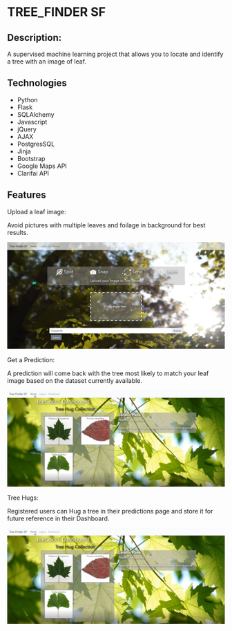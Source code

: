 # TREE_FINDER SF

## Description:

A supervised machine learning project that allows you to locate and identify a tree with an image of leaf.

## Technologies
- Python 
- Flask
- SQLAlchemy
- Javascript 
- jQuery 
- AJAX 
- PostgresSQL 
- Jinja 
- Bootstrap
- Google Maps API
- Clarifai API

## Features

Upload a leaf image: 

Avoid pictures with multiple leaves and foilage in background for best results. 


![alt text](/static/img/frontPage_png.png "Front Page")


Get a Prediction:

A prediction will come back with the tree most likely to match your leaf image based on the dataset currently available.


![alt text](/static/img/dashboard_png.png "Prediction")


Tree Hugs:

Registered users can Hug a tree in their predictions page and store it for future reference in their Dashboard.

 
![alt text](/static/img/dashboard_png.png "Dashboard")


